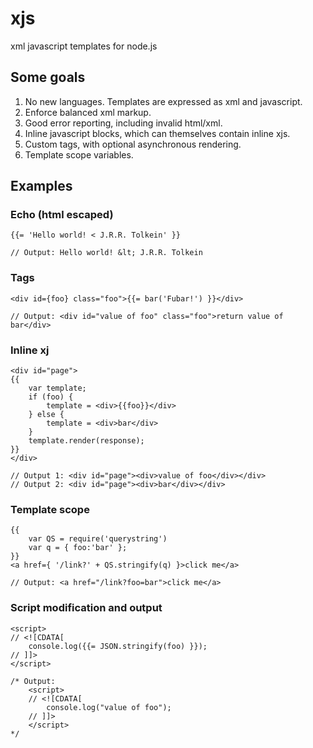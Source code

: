 xjs
===

xml javascript templates for node.js

Some goals
----------

1. No new languages. Templates are expressed as xml and javascript.
2. Enforce balanced xml markup.
3. Good error reporting, including invalid html/xml.
4. Inline javascript blocks, which can themselves contain inline xjs.
5. Custom tags, with optional asynchronous rendering.
6. Template scope variables.

Examples
--------

### Echo (html escaped)

	{{= 'Hello world! < J.R.R. Tolkein' }}
	
	// Output: Hello world! &lt; J.R.R. Tolkein

### Tags

	<div id={foo} class="foo">{{= bar('Fubar!') }}</div>
	
	// Output: <div id="value of foo" class="foo">return value of bar</div>

### Inline xj

	<div id="page">
	{{
		var template;
		if (foo) {
			template = <div>{{foo}}</div>
		} else {
			template = <div>bar</div>
		}
		template.render(response);
	}}
	</div>
	
	// Output 1: <div id="page"><div>value of foo</div></div>
	// Output 2: <div id="page"><div>bar</div></div>

### Template scope

	{{
		var QS = require('querystring')
		var q = { foo:'bar' };
	}}
	<a href={ '/link?' + QS.stringify(q) }>click me</a>
	
	// Output: <a href="/link?foo=bar">click me</a>

### Script modification and output

	<script>
	// <![CDATA[
		console.log({{= JSON.stringify(foo) }});
	// ]]>
	</script>
	
	/* Output:
		<script>
		// <![CDATA[
			console.log("value of foo");
		// ]]>
		</script>
	*/
